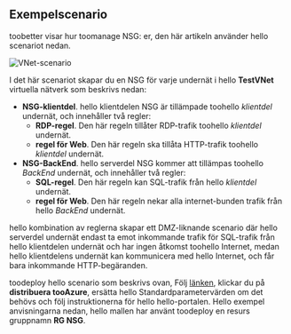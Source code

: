 ## <a name="sample-scenario"></a>Exempelscenario
toobetter visar hur toomanage NSG: er, den här artikeln använder hello scenariot nedan.

![VNet-scenario](./media/virtual-networks-create-nsg-scenario-include/figure1.png)

I det här scenariot skapar du en NSG för varje undernät i hello **TestVNet** virtuella nätverk som beskrivs nedan: 

* **NSG-klientdel**. hello klientdelen NSG är tillämpade toohello *klientdel* undernät, och innehåller två regler:    
  * **RDP-regel**. Den här regeln tillåter RDP-trafik toohello *klientdel* undernät.
  * **regel för Web**. Den här regeln ska tillåta HTTP-trafik toohello *klientdel* undernät.
* **NSG-BackEnd**. hello serverdel NSG kommer att tillämpas toohello *BackEnd* undernät, och innehåller två regler:    
  * **SQL-regel**. Den här regeln kan SQL-trafik från hello *klientdel* undernät.
  * **regel för Web**. Den här regeln nekar alla internet-bunden trafik från hello *BackEnd* undernät.

hello kombination av reglerna skapar ett DMZ-liknande scenario där hello serverdel undernät endast ta emot inkommande trafik för SQL-trafik från hello klientdelen undernät och har ingen åtkomst toohello Internet, medan hello klientdelens undernät kan kommunicera med hello Internet, och får bara inkommande HTTP-begäranden.

toodeploy hello scenario som beskrivs ovan, Följ [länken](http://github.com/telmosampaio/azure-templates/tree/master/201-IaaS-WebFrontEnd-SQLBackEnd-NSG), klickar du på **distribuera tooAzure**, ersätta hello Standardparametervärden om det behövs och följ instruktionerna för hello hello-portalen. Hello exempel anvisningarna nedan, hello mallen har använt toodeploy en resurs gruppnamn **RG NSG**. 

